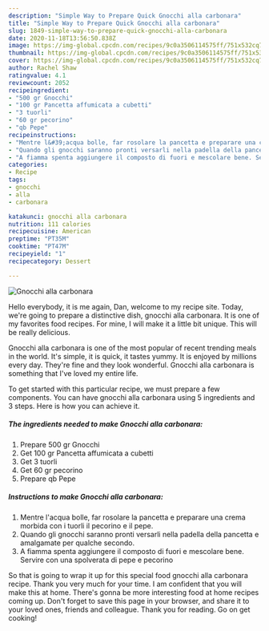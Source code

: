 ```yaml
---
description: "Simple Way to Prepare Quick Gnocchi alla carbonara"
title: "Simple Way to Prepare Quick Gnocchi alla carbonara"
slug: 1849-simple-way-to-prepare-quick-gnocchi-alla-carbonara
date: 2020-11-18T13:56:50.838Z
image: https://img-global.cpcdn.com/recipes/9c0a3506114575ff/751x532cq70/gnocchi-alla-carbonara-recipe-main-photo.jpg
thumbnail: https://img-global.cpcdn.com/recipes/9c0a3506114575ff/751x532cq70/gnocchi-alla-carbonara-recipe-main-photo.jpg
cover: https://img-global.cpcdn.com/recipes/9c0a3506114575ff/751x532cq70/gnocchi-alla-carbonara-recipe-main-photo.jpg
author: Rachel Shaw
ratingvalue: 4.1
reviewcount: 2052
recipeingredient:
- "500 gr Gnocchi"
- "100 gr Pancetta affumicata a cubetti"
- "3 tuorli"
- "60 gr pecorino"
- "qb Pepe"
recipeinstructions:
- "Mentre l&#39;acqua bolle, far rosolare la pancetta e preparare una crema morbida con i tuorli il pecorino e il pepe."
- "Quando gli gnocchi saranno pronti versarli nella padella della pancetta e amalgamate per qualche secondo."
- "A fiamma spenta aggiungere il composto di fuori e mescolare bene. Servire con una spolverata di pepe e pecorino"
categories:
- Recipe
tags:
- gnocchi
- alla
- carbonara

katakunci: gnocchi alla carbonara 
nutrition: 111 calories
recipecuisine: American
preptime: "PT35M"
cooktime: "PT47M"
recipeyield: "1"
recipecategory: Dessert

---
```



![Gnocchi alla carbonara](https://img-global.cpcdn.com/recipes/9c0a3506114575ff/751x532cq70/gnocchi-alla-carbonara-recipe-main-photo.jpg)

Hello everybody, it is me again, Dan, welcome to my recipe site. Today, we're going to prepare a distinctive dish, gnocchi alla carbonara. It is one of my favorites food recipes. For mine, I will make it a little bit unique. This will be really delicious.



Gnocchi alla carbonara is one of the most popular of recent trending meals in the world. It's simple, it is quick, it tastes yummy. It is enjoyed by millions every day. They're fine and they look wonderful. Gnocchi alla carbonara is something that I've loved my entire life.


To get started with this particular recipe, we must prepare a few components. You can have gnocchi alla carbonara using 5 ingredients and 3 steps. Here is how you can achieve it.

<!--inarticleads1-->

##### The ingredients needed to make Gnocchi alla carbonara:

1. Prepare 500 gr Gnocchi
1. Get 100 gr Pancetta affumicata a cubetti
1. Get 3 tuorli
1. Get 60 gr pecorino
1. Prepare qb Pepe




<!--inarticleads2-->

##### Instructions to make Gnocchi alla carbonara:

1. Mentre l&#39;acqua bolle, far rosolare la pancetta e preparare una crema morbida con i tuorli il pecorino e il pepe.
1. Quando gli gnocchi saranno pronti versarli nella padella della pancetta e amalgamate per qualche secondo.
1. A fiamma spenta aggiungere il composto di fuori e mescolare bene. Servire con una spolverata di pepe e pecorino




So that is going to wrap it up for this special food gnocchi alla carbonara recipe. Thank you very much for your time. I am confident that you will make this at home. There's gonna be more interesting food at home recipes coming up. Don't forget to save this page in your browser, and share it to your loved ones, friends and colleague. Thank you for reading. Go on get cooking!
